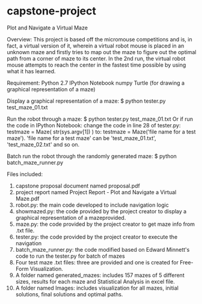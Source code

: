 # capstone-project
Plot and Navigate a Virtual Maze

Overview:
This project is based off the micromouse competitions and is, in fact, a virtual version of it, wherein a virtual robot mouse is placed in an unknown maze and firstly tries to map out the maze to figure out the optimal path from a corner of maze to its center. In the 2nd run, the virtual robot mouse attempts to reach the center in the fastest time possible by using what it has learned. 

Requirement:
Python 2.7
IPython Notebook
numpy
Turtle (for drawing a graphical representation of a maze)

Display a graphical representation of a maze:
$ python tester.py test_maze_01.txt

Run the robot through a maze:
$ python tester.py test_maze_01.txt
Or if run the code in IPython Notebook: 
change the code in line 28 of tester.py: testmaze = Maze( str(sys.argv[1]) ) 
to: testmaze = Maze('file name for a test maze'). 'file name for a test maze' can be 'test_maze_01.txt', 'test_maze_02.txt' and so on.

Batch run the robot through the randomly generated maze:
$ python batch_maze_runner.py

Files included:
1. capstone proposal document named proposal.pdf
2. project report named Project Report - Plot and Navigate a Virtual Maze.pdf
3. robot.py: the main code developed to include navigation logic
4. showmazed.py: the code provided by the project creator to display a graphical representation of a mazeprovided.
5. maze.py: the code provided by the project creator to get maze info from .txt file.
6. tester.py: the code provided by the project creator to execute the navigation
7. batch_maze_runner.py: the code modified based on Edward Minnett's code to run the tester.py for batch of mazes
8. Four test maze .txt files: three are provided and one is created for Free-Form Visualization.
9. A folder named generated_mazes: includes 157 mazes of 5 different sizes, results for each maze and Statistical Analysis in excel file.
10. A folder named Images: includes visualization for all mazes, initial solutions, final solutions and optimal paths. 
